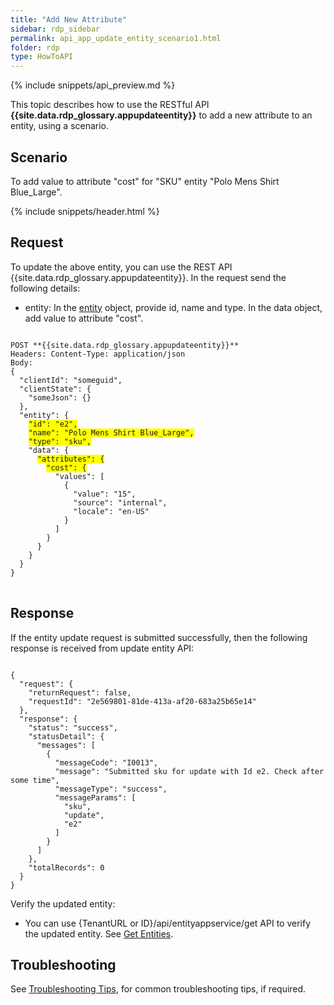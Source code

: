 ```yaml
---
title: "Add New Attribute"
sidebar: rdp_sidebar
permalink: api_app_update_entity_scenario1.html
folder: rdp
type: HowToAPI
---
```


{% include snippets/api_preview.md %}

This topic describes how to use the RESTful API **{{site.data.rdp_glossary.appupdateentity}}** to add a new attribute to an entity, using a scenario.

## Scenario

To add value to attribute "cost" for "SKU" entity "Polo Mens Shirt Blue_Large".

{% include snippets/header.html %}

## Request

To update the above entity, you can use the REST API {{site.data.rdp_glossary.appupdateentity}}. In the request send the following details:

* entity: In the [entity](api_entity_object_structure.html) object, provide id, name and type. In the data object, add value to attribute "cost".

<pre>
<code>
POST **{{site.data.rdp_glossary.appupdateentity}}**
Headers: Content-Type: application/json
Body:
{
  "clientId": "someguid",
  "clientState": {
    "someJson": {}
  },
  "entity": {
    <span style="background-color: #FFFF00">"id": "e2",</span>
    <span style="background-color: #FFFF00">"name": "Polo Mens Shirt Blue_Large",</span>
    <span style="background-color: #FFFF00">"type": "sku",</span>
    "data": {
      <span style="background-color: #FFFF00">"attributes": {</span>
        <span style="background-color: #FFFF00">"cost": {</span>
          "values": [
            {
              "value": "15",
              "source": "internal",
              "locale": "en-US"
            }
          ]
        }
      }
    }
  }
}
</code>
</pre> 

## Response

If the entity update request is submitted successfully, then the following response is received from update entity API:

<pre><code>
{
  "request": {
    "returnRequest": false,
    "requestId": "2e569801-81de-413a-af20-683a25b65e14"
  },
  "response": {
    "status": "success",
    "statusDetail": {
      "messages": [
        {
          "messageCode": "I0013",
          "message": "Submitted sku for update with Id e2. Check after some time",
          "messageType": "success",
          "messageParams": [
            "sku",
            "update",
            "e2"
          ]
        }
      ]
    },
    "totalRecords": 0
  }
}
</code></pre> 

Verify the updated entity:<br>
* You can use {TenantURL or ID}/api/entityappservice/get API to verify the updated entity. See [Get Entities](api_app_get_entity.html).


## Troubleshooting

See [Troubleshooting Tips](api_troubleshooting_tips.html), for common troubleshooting tips, if required.